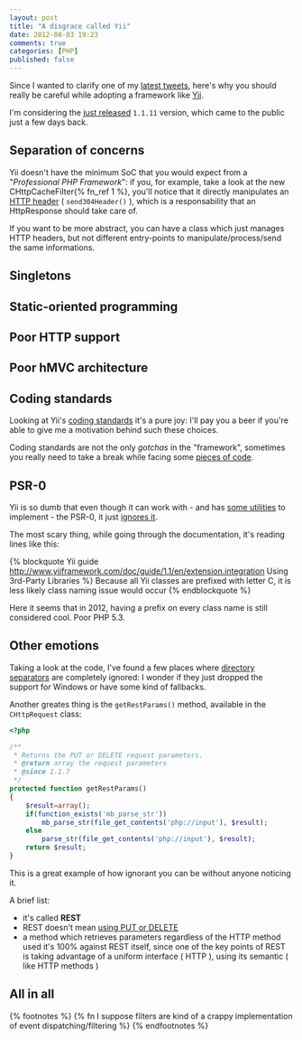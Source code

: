 ```yaml
---
layout: post
title: "A disgrace called Yii"
date: 2012-08-03 19:23
comments: true
categories: [PHP]
published: false
---
```


Since I wanted to clarify one of my
[latest tweets](https://twitter.com/_odino_/status/230567223205457920), here's why you should
really be careful while adopting
a framework like [Yii](http://www.yiiframework.com/).

<!-- more -->

I'm considering the [just released](http://www.yiiframework.com/news/55/yii-php-framework-1-1-11-is-released/)
`1.1.11` version, which came to the public
just a few days back.

## Separation of concerns

Yii doesn't have the minimum SoC that you would expect
from a "*Professional PHP Framework*": if you, for example,
take a look at the new CHttpCacheFilter{% fn_ref 1 %},
you'll notice that it directly manipulates an
[HTTP header](http://www.yiiframework.com/doc/api/1.1/CHttpCacheFilter/) ( `send304Header()` ),
which is a responsability that an HttpResponse
should take care of.

If you want to be more abstract, you can have a class which
just manages HTTP headers, but not different entry-points
to manipulate/process/send the same informations.

## Singletons

## Static-oriented programming

## Poor HTTP support

## Poor hMVC architecture

## Coding standards

Looking at Yii's [coding standards](https://github.com/yiisoft/yii/blob/1.1.11/framework/caching/CCache.php#L103) it's a pure joy:
I'll pay you a beer if you're able to give me
a motivation behind such these choices.

Coding standards are not the only *gotchas*
in the "framework", sometimes you really need
to take a break while facing some
[pieces of code](https://github.com/yiisoft/yii/blob/1.1.11/framework/cli/commands/WebAppCommand.php#L49).

## PSR-0

Yii is so dumb that even though it can work with - and has
[some utilities](http://www.yiiframework.com/doc/guide/1.1/en/extension.integration) to implement - the PSR-0, it just
[ignores it](https://github.com/yiisoft/yii/blob/1.1.11/framework/caching/CFileCache.php#L27).

The most scary thing, while going through the
documentation, it's reading lines like this:

{% blockquote Yii guide http://www.yiiframework.com/doc/guide/1.1/en/extension.integration Using 3rd-Party Libraries %}
Because all Yii classes are prefixed with letter C, it is less likely class naming issue would occur
{% endblockquote %}

Here it seems that in 2012, having a prefix on every class name is still considered cool. Poor PHP 5.3.

## Other emotions

Taking a look at the code, I've found a few places
where [directory separators](https://github.com/yiisoft/yii/blob/1.1.11/framework/cli/commands/WebAppCommand.php#L107)
are completely ignored: I wonder if they just dropped
the support for Windows or have some kind of fallbacks.

Another greates thing is the `getRestParams()` method,
available in the `CHttpRequest` class:

``` php https://github.com/yiisoft/yii/blob/1.1.11/framework/web/CHttpRequest.php#L233
<?php

/**
 * Returns the PUT or DELETE request parameters.
 * @return array the request parameters
 * @since 1.1.7
 */
protected function getRestParams()
{
	$result=array();
	if(function_exists('mb_parse_str'))
		mb_parse_str(file_get_contents('php://input'), $result);
	else
		parse_str(file_get_contents('php://input'), $result);
	return $result;
}
```

This is a great example of how ignorant you can
be without anyone noticing it.

A brief list:

* it's called **REST**
* REST doesn't mean [using PUT or DELETE](/rest-better-common-pitfalls/)
* a method which retrieves parameters regardless of the HTTP method used
it's 100% against REST itself, since one of the key points of REST is
taking advantage of a uniform interface ( HTTP ), using its semantic ( like HTTP methods )

## All in all

{% footnotes %}
	{% fn I suppose filters are kind of a crappy implementation of event dispatching/filtering %}
{% endfootnotes %}